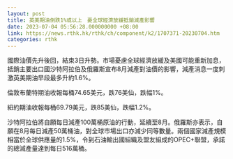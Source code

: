 ```yaml
---
layout: post
title: 英美期油倒跌1%或以上　憂全球經濟放緩抵銷減產影響
date: 2023-07-04 05:56:28.000000000 +08:00
link: https://news.rthk.hk/rthk/ch/component/k2/1707371-20230704.htm
categories: rthk
---
```


國際油價先升後回，結束3日升勢。市場憂慮全球經濟放緩及美國可能重新加息，抵銷主要出口國沙特阿拉伯及俄羅斯宣布8月減產對油價的影響，減產消息一度刺激英美期油早段最多升約1.6%。

倫敦布蘭特期油收報每桶74.65美元，跌76美仙，跌幅1%。

紐約期油收報每桶69.79美元，跌85美仙，跌幅1.2%。

沙特阿拉伯將自願每日減產100萬桶原油的行動，延續至8月。俄羅斯亦表示，自願在8月每日減產50萬桶油，對全球市場出口亦減少同等數量。兩個國家減產規模相當於全球供應量的1.5%，令到石油輸出國組織及盟友組成的OPEC+聯盟，承諾的總減產量達到每日516萬桶。
